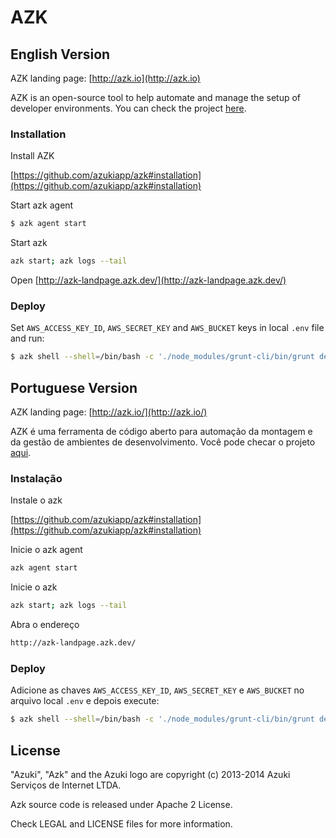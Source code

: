 # AZK

## English Version

AZK landing page: [http://azk.io](http://azk.io)

AZK is an open-source tool to help automate and manage the setup of developer environments.
You can check the project [here](https://github.com/azukiapp/azk).

### Installation

Install AZK

  [https://github.com/azukiapp/azk#installation](https://github.com/azukiapp/azk#installation)

Start azk agent

  ```bash
  $ azk agent start
  ```

Start azk

  ```bash
  azk start; azk logs --tail
  ```

Open [http://azk-landpage.azk.dev/](http://azk-landpage.azk.dev/)

### Deploy

Set `AWS_ACCESS_KEY_ID`, `AWS_SECRET_KEY` and `AWS_BUCKET` keys in local `.env` file and run:

  ```bash
  $ azk shell --shell=/bin/bash -c './node_modules/grunt-cli/bin/grunt deploy'
  ```

## Portuguese Version

AZK landing page: [http://azk.io/](http://azk.io/)

AZK é uma ferramenta de código aberto para automação da montagem e da gestão de ambientes de desenvolvimento.
Você pode checar o projeto [aqui](https://github.com/azukiapp/azk).

### Instalação

Instale o azk

  [https://github.com/azukiapp/azk#installation](https://github.com/azukiapp/azk#installation)

Inicie o azk agent

  ```bash
  azk agent start
  ```

Inicie o azk

  ```bash
  azk start; azk logs --tail
  ```

Abra o endereço

  ```bash
  http://azk-landpage.azk.dev/
  ```

### Deploy

Adicione as chaves `AWS_ACCESS_KEY_ID`, `AWS_SECRET_KEY` e `AWS_BUCKET` no arquivo local `.env` e depois execute:

  ```bash
  $ azk shell --shell=/bin/bash -c './node_modules/grunt-cli/bin/grunt deploy'
  ```

## License

"Azuki", "Azk" and the Azuki logo are copyright (c) 2013-2014 Azuki Serviços de Internet LTDA.

Azk source code is released under Apache 2 License.

Check LEGAL and LICENSE files for more information.
